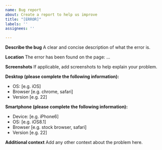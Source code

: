 ```yaml
---
name: Bug report
about: Create a report to help us improve
title: "[ERROR]"
labels: ''
assignees: ''

---
```


**Describe the bug**
A clear and concise description of what the error is.

**Location**
The error has been found on the page: ...

**Screenshots**
If applicable, add screenshots to help explain your problem.

**Desktop (please complete the following information):**
 - OS: [e.g. iOS]
 - Browser [e.g. chrome, safari]
 - Version [e.g. 22]

**Smartphone (please complete the following information):**
 - Device: [e.g. iPhone6]
 - OS: [e.g. iOS8.1]
 - Browser [e.g. stock browser, safari]
 - Version [e.g. 22]

**Additional context**
Add any other context about the problem here.
